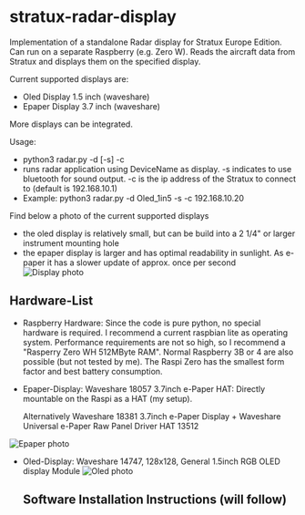 # stratux-radar-display
Implementation of a standalone Radar display for Stratux Europe Edition. Can run on a separate Raspberry (e.g. Zero W). Reads the aircraft data from Stratux and displays them on the specified display. 

Current supported displays are:
- Oled Display 1.5 inch (waveshare)
- Epaper Display 3.7 inch (waveshare)

More displays can be integrated.

Usage:   
- python3 radar.py -d <DeviceName> [-s] -c <Stratux IP>
- runs radar application using DeviceName as display. -s indicates to use bluetooth for sound output. -c is the ip address of the Stratux to connect to (default is 192.168.10.1)
- Example: python3 radar.py -d Oled_1in5 -s -c 192.168.10.20

Find below a photo of the current supported displays
- the oled display is relatively small, but can be build into a 2 1/4" or larger instrument mounting hole
- the epaper display is larger and has optimal readability in sunlight. As e-paper it has a slower update of approx. once per second
![Display photo](https://github.com/TomBric/stratux-radar-display/blob/main/StratuxRadar.jpg)

## Hardware-List
- Raspberry Hardware: Since the code is pure python, no special hardware is required. I recommend a current raspbian lite as operating system. Performance requirements are not so high, so I recommend a "Rasperry Zero WH 512MByte RAM". Normal Raspberry 3B or 4 are also possible (but not tested by me). The Raspi Zero has the smallest form factor and best battery consumption. 
- Epaper-Display: Waveshare 18057 3.7inch e-Paper HAT: Directly mountable on the Raspi as a HAT (my setup).

    Alternatively Waveshare 18381 3.7inch e-Paper Display + Waveshare Universal e-Paper Raw Panel Driver HAT 13512

![Epaper photo](https://github.com/TomBric/stratux-radar-display/blob/main/Epaper_3in7.jpg)

- Oled-Display: Waveshare 14747, 128x128, General 1.5inch RGB OLED display Module
   ![Oled photo](https://github.com/TomBric/stratux-radar-display/blob/main/Oled_1in5.jpg)
   
   ## Software Installation Instructions (will follow)
